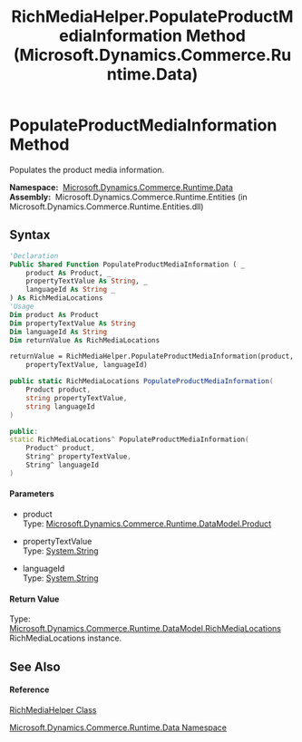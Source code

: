 ﻿---
title: RichMediaHelper.PopulateProductMediaInformation Method  (Microsoft.Dynamics.Commerce.Runtime.Data)
TOCTitle: PopulateProductMediaInformation Method
ms:assetid: M:Microsoft.Dynamics.Commerce.Runtime.Data.RichMediaHelper.PopulateProductMediaInformation(Microsoft.Dynamics.Commerce.Runtime.DataModel.Product,System.String,System.String)
ms:mtpsurl: https://technet.microsoft.com/en-us/library/microsoft.dynamics.commerce.runtime.data.richmediahelper.populateproductmediainformation(v=AX.60)
ms:contentKeyID: 65319554
ms.date: 05/18/2015
mtps_version: v=AX.60
f1_keywords:
- Microsoft.Dynamics.Commerce.Runtime.Data.RichMediaHelper.PopulateProductMediaInformation
dev_langs:
- CSharp
- C++
- VB
---

# PopulateProductMediaInformation Method

Populates the product media information.

**Namespace:**  [Microsoft.Dynamics.Commerce.Runtime.Data](microsoft-dynamics-commerce-runtime-data-namespace.md)  
**Assembly:**  Microsoft.Dynamics.Commerce.Runtime.Entities (in Microsoft.Dynamics.Commerce.Runtime.Entities.dll)

## Syntax

``` vb
'Declaration
Public Shared Function PopulateProductMediaInformation ( _
    product As Product, _
    propertyTextValue As String, _
    languageId As String _
) As RichMediaLocations
'Usage
Dim product As Product
Dim propertyTextValue As String
Dim languageId As String
Dim returnValue As RichMediaLocations

returnValue = RichMediaHelper.PopulateProductMediaInformation(product, _
    propertyTextValue, languageId)
```

``` csharp
public static RichMediaLocations PopulateProductMediaInformation(
    Product product,
    string propertyTextValue,
    string languageId
)
```

``` c++
public:
static RichMediaLocations^ PopulateProductMediaInformation(
    Product^ product, 
    String^ propertyTextValue, 
    String^ languageId
)
```

#### Parameters

  - product  
    Type: [Microsoft.Dynamics.Commerce.Runtime.DataModel.Product](product-class-microsoft-dynamics-commerce-runtime-datamodel.md)  

<!-- end list -->

  - propertyTextValue  
    Type: [System.String](https://technet.microsoft.com/en-us/library/s1wwdcbf\(v=ax.60\))  

<!-- end list -->

  - languageId  
    Type: [System.String](https://technet.microsoft.com/en-us/library/s1wwdcbf\(v=ax.60\))  

#### Return Value

Type: [Microsoft.Dynamics.Commerce.Runtime.DataModel.RichMediaLocations](richmedialocations-class-microsoft-dynamics-commerce-runtime-datamodel.md)  
RichMediaLocations instance.  

## See Also

#### Reference

[RichMediaHelper Class](richmediahelper-class-microsoft-dynamics-commerce-runtime-data.md)

[Microsoft.Dynamics.Commerce.Runtime.Data Namespace](microsoft-dynamics-commerce-runtime-data-namespace.md)

